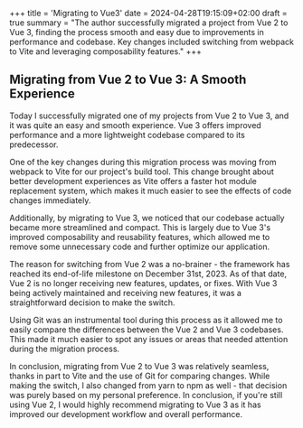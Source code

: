 +++
title = 'Migrating to Vue3'
date = 2024-04-28T19:15:09+02:00
draft = true
summary = "The author successfully migrated a project from Vue 2 to Vue 3, finding the process smooth and easy due to improvements in performance and codebase. Key changes included switching from webpack to Vite and leveraging composability features."
+++
## Migrating from Vue 2 to Vue 3: A Smooth Experience

Today I successfully migrated one of my projects from Vue 2 to Vue 3, and it was quite an easy and smooth experience. Vue 3 offers improved performance and a more lightweight codebase compared to its predecessor.

One of the key changes during this migration process was moving from webpack to Vite for our project's build tool. This change brought about better development experiences as Vite offers a faster hot module replacement system, which makes it much easier to see the effects of code changes immediately.

Additionally, by migrating to Vue 3, we noticed that our codebase actually became more streamlined and compact. This is largely due to Vue 3's improved composability and reusability features, which allowed me to remove some unnecessary code and further optimize our application.

The reason for switching from Vue 2 was a no-brainer - the framework has reached its end-of-life milestone on December 31st, 2023. As of that date, Vue 2 is no longer receiving new features, updates, or fixes. With Vue 3 being actively maintained and receiving new features, it was a straightforward decision to make the switch.

Using Git was an instrumental tool during this process as it allowed me to easily compare the differences between the Vue 2 and Vue 3 codebases. This made it much easier to spot any issues or areas that needed attention during the migration process.

In conclusion, migrating from Vue 2 to Vue 3 was relatively seamless, thanks in part to Vite and the use of Git for comparing changes. While making the switch, I also changed from yarn to npm as well - that decision was purely based on my personal preference. In conclusion, if you're still using Vue 2, I would highly recommend migrating to Vue 3 as it has improved our development workflow and overall performance.


